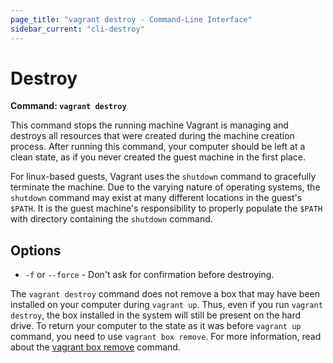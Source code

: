 ```yaml
---
page_title: "vagrant destroy - Command-Line Interface"
sidebar_current: "cli-destroy"
---
```


# Destroy

**Command: `vagrant destroy`**

This command stops the running machine Vagrant is managing and
destroys all resources that were created during the machine creation process.
After running this command, your computer should be left at a clean state,
as if you never created the guest machine in the first place.

For linux-based guests, Vagrant uses the `shutdown` command to gracefully
terminate the machine. Due to the varying nature of operating systems, the
`shutdown` command may exist at many different locations in the guest's `$PATH`.
It is the guest machine's responsibility to properly populate the `$PATH` with
directory containing the `shutdown` command.

## Options

* `-f` or `--force` - Don't ask for confirmation before destroying.

<div class="alert alert-info">
    <p>
        The <code>vagrant destroy</code> command does not remove a box
        that may have been installed on your computer during <code>vagrant up</code>.
        Thus, even if you run <code>vagrant destroy</code>, the box installed in the system
        will still be present on the hard drive. To return your computer to the
        state as it was before <code>vagrant up</code> command, you need to use
        <code>vagrant box remove</code>. For more information, read about the
        <a href="/v2/cli/box.html">vagrant box remove</a> command.
    </p>
</div>
